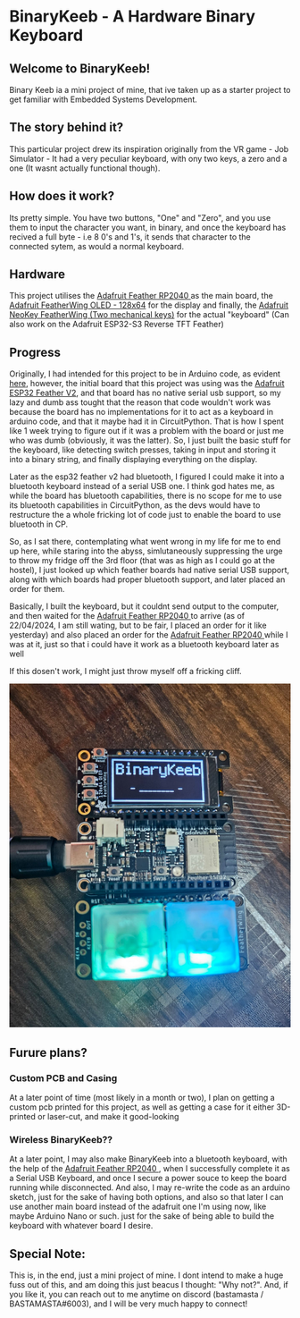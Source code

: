 # BinaryKeeb - A Hardware Binary Keyboard

## Welcome to BinaryKeeb!

Binary Keeb ia a mini project of mine, that ive taken up as a starter project to get familiar with Embedded Systems Development.

## The story behind it?

This particular project drew its inspiration originally from the VR game - Job Simulator - It had a very peculiar keyboard, with ony two keys, a zero and a one (It wasnt actually functional though).

## How does it work?

Its pretty simple. You have two buttons, "One" and "Zero", and you use them to input the character you want, in binary, and once the keyboard has recived a full byte - i.e 8 0's and 1's, it sends that character to the connected sytem, as would a normal keyboard.

## Hardware
This project utilises the [Adafruit Feather RP2040 ](https://www.adafruit.com/product/4884) as the main board, the [Adafruit FeatherWing OLED - 128x64](https://www.adafruit.com/product/4650) for the display and finally, the [Adafruit NeoKey FeatherWing (Two mechanical keys)](https://www.adafruit.com/product/4979) for the actual "keyboard" (Can also work on the Adafruit ESP32-S3 Reverse TFT Feather)

## Progress

Originally, I had intended for this project to be in Arduino code, as evident [here](/src/arduino/binary_keeb.ino), however, the initial board that this project was using was the [Adafruit ESP32 Feather V2](https://www.adafruit.com/product/5400), and that board has no native serial usb support, so my lazy and dumb ass tought that the reason that code wouldn't work was because the board has no implementations for it to act as a keyboard in arduino code, and that it maybe had it in CircuitPython. That is how I spent like 1 week trying to figure out if it was a problem with the board or just me who was dumb (obviously, it was the latter). So, I just built the basic stuff for the keyboard, like detecting switch presses, taking in input and storing it into a binary string, and finally displaying everything on the display.

Later as the esp32 feather v2 had bluetooth, I figured I could make it into a bluetooth keyboard instead of a serial USB one. I think god hates me, as while the board has bluetooth capabilities, there is no scope for me to use its bluetooth capabilities in CircuitPython, as the devs would have to restructure the a whole fricking lot of code just to enable the board to use bluetooth in CP.

So, as I sat there, contemplating what went wrong in my life for me to end up here, while staring into the abyss, simlutaneously suppressing the urge to throw my fridge off the 3rd floor (that was as high as I could go at the hostel), I just looked up which feather boards had native serial USB support, along with which boards had proper bluetooth support, and later placed an order for them.

Basically, I built the keyboard, but it couldnt send output to the computer, and then waited for the [Adafruit Feather RP2040 ](https://www.adafruit.com/product/4884) to arrive (as of 22/04/2024, I am still wating, but to be fair, I placed an order for it like yesterday) and also placed an order for the [Adafruit Feather RP2040 ](https://www.adafruit.com/product/4884) while I was at it, just so that i could have it work as a bluetooth keyboard later as well

If this dosen't work, I might just throw myself off a fricking cliff.

![current atatus image](/assets/binkeeb_pic1.jpeg?raw=true)


## Furure plans?

### Custom PCB and Casing

At a later point of time (most likely in a month or two), I plan on getting a custom pcb printed for this project, as well as getting a case for it either 3D-printed or laser-cut, and make it good-looking

### Wireless BinaryKeeb??

At a later point, I may also make BinaryKeeb into a bluetooth keyboard, with the help of the [Adafruit Feather RP2040 ](https://www.adafruit.com/product/4884), when I successfully complete it as a Serial USB Keyboard, and once I secure a power souce to keep the board running while disconnected.
And also, I may re-write the code as an arduino sketch, just for the sake of having both options, and also so that later I can use another main board instead of the adafruit one I'm using now, like maybe Arduino Nano or such. just for the sake of being able to build the keyboard with whatever board I desire.

## Special Note:
This is, in the end, just a mini project of mine. I dont intend to make a huge fuss out of this, and am doing this just beacus I thought: "Why not?".
And, if you like it, you can reach out to me anytime on discord (bastamasta / BASTAMASTA#6003), and I will be very much happy to connect!

